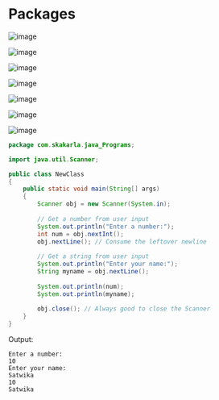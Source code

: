 # Packages

![image](https://github.com/user-attachments/assets/9a07e1f7-fc06-41c9-ab03-7f43d2f59c0c)

![image](https://github.com/user-attachments/assets/6ac92018-9ca8-428f-a850-68ceb6f394c8)

![image](https://github.com/user-attachments/assets/5a27e15c-00c8-4d72-9d76-c759b5776bbe)

![image](https://github.com/user-attachments/assets/79c53a8e-5911-4318-afbd-cb7cd5adf2c3)

![image](https://github.com/user-attachments/assets/7e8f60cf-97f4-448c-9931-c24483a03125)

![image](https://github.com/user-attachments/assets/804c0706-5466-40c3-a596-718050537ccc)

![image](https://github.com/user-attachments/assets/5bfc0d13-d432-4083-aa72-5163c1d62279)

```java
package com.skakarla.java_Programs;

import java.util.Scanner;

public class NewClass 
{
	public static void main(String[] args) 
	{
		Scanner obj = new Scanner(System.in);
		
		// Get a number from user input
		System.out.println("Enter a number:");
		int num = obj.nextInt();
		obj.nextLine(); // Consume the leftover newline
		
		// Get a string from user input
		System.out.println("Enter your name:");
		String myname = obj.nextLine();
		
		System.out.println(num);
		System.out.println(myname);
		
		obj.close(); // Always good to close the Scanner
	}
}
```

Output:
```
Enter a number:
10
Enter your name:
Satwika
10
Satwika
```
